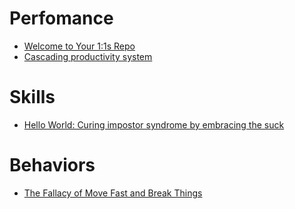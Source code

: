 # Perfomance
* [Welcome to Your 1:1s Repo](https://github.com/sophshep/one-on-one)
* [Cascading productivity system](https://jmulholland.com/cascading-productivity-system/)

# Skills
* [Hello World: Curing impostor syndrome by embracing the suck](https://stackoverflow.blog/2020/02/10/hello-world-curing-imposter-syndrome-by-embracing-the-suck/)

# Behaviors
* [The Fallacy of Move Fast and Break Things](https://launchdarkly.com/blog/the-fallacy-of-move-fast-and-break-things/)
